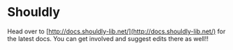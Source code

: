 # Shouldly

Head over to [http://docs.shouldly-lib.net/](http://docs.shouldly-lib.net/) for the latest docs. You can get involved and suggest edits there as well!!

